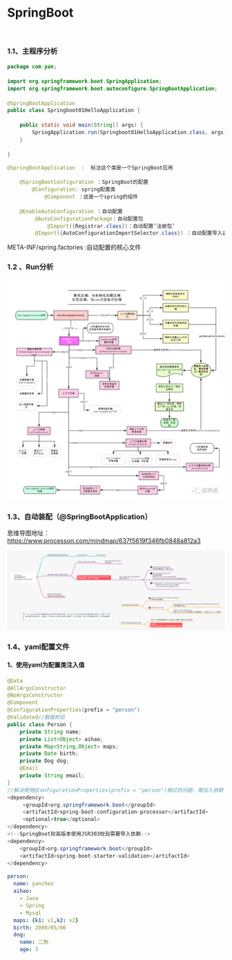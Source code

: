 # SpringBoot

​	

### 1.1、主程序分析

```java
package com.yan;

import org.springframework.boot.SpringApplication;
import org.springframework.boot.autoconfigure.SpringBootApplication;

@SpringBootApplication
public class Springboot01HelloApplication {

    public static void main(String[] args) {
        SpringApplication.run(Springboot01HelloApplication.class, args);
    }

}
```



```java
@SpringBootApplication  :  标注这个类是一个SpringBoot应用

    @SpringBootConfiguration ：SpringBoot的配置
    	@Configuration: spring配置类
        	@Component ：这是一个spring的组件

    @EnableAutoConfiguration ：自动配置
         @AutoConfigurationPackage：自动配置包
             @Import({Registrar.class})：自动配置‘注册包’
         @Import({AutoConfigurationImportSelector.class}) ：自动配置导入选择


```



META-INF/spring.factories :自动配置的核心文件



### 1.2 、Run分析



![img](SpringBoot.assets/640.jpeg)



### 1.3、自动装配（@SpringBootApplication）

思维导图地址：https://www.processon.com/mindmap/637f5619f346fb0848a812a3

![img](SpringBoot.assets/springBoot自动导入包.png)





### 1.4、yaml配置文件



#### 1、使用yaml为配置类注入值

```java
@Data
@AllArgsConstructor
@NoArgsConstructor
@Component
@ConfigurationProperties(prefix = "person")
@Validated//数据校验
public class Person {
    private String name;
    private List<Object> aihao;
    private Map<String,Object> maps;
    private Date birth;
    private Dog dog;
    @Email
    private String email;
}
//解决使用@ConfigurationProperties(prefix = "person")报红的问题，需加入依赖
<dependency>
     <groupId>org.springframework.boot</groupId>
     <artifactId>spring-boot-configuration-processor</artifactId>
     <optional>true</optional>
</dependency>
<!--SpringBoot较高版本使用JSR303校验需要导入依赖-->
<dependency>
    <groupId>org.springframework.boot</groupId>
    <artifactId>spring-boot-starter-validation</artifactId>
</dependency>
```



```yaml
person:
  name: yanchen
  aihao:
    - Java
    - Spring
    - Mysql
  maps: {k1: v1,k2: v2}
  birth: 2000/05/06
  dog:
    name: 二狗
    age: 3
```



